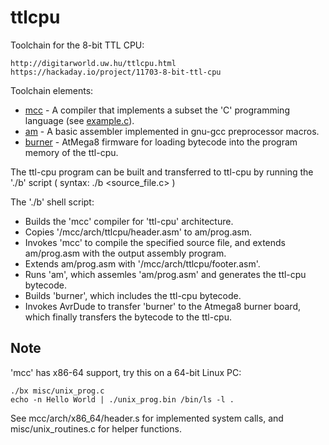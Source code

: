 # ttlcpu

Toolchain for the 8-bit TTL CPU:
```
http://digitarworld.uw.hu/ttlcpu.html
https://hackaday.io/project/11703-8-bit-ttl-cpu
```

Toolchain elements:

 *  [mcc](https://github.com/szoftveres/ttlcpu/tree/master/mcc) - A compiler that implements a subset the
    'C' programming language (see [example.c](https://github.com/szoftveres/ttlcpu/blob/master/example.c)).
 *  [am](https://github.com/szoftveres/ttlcpu/tree/master/am) - A basic assembler implemented in gnu-gcc
    preprocessor macros.
 *  [burner](https://github.com/szoftveres/ttlcpu/tree/master/burner) - AtMega8 firmware for loading bytecode
    into the program memory of the ttl-cpu.

The ttl-cpu program can be built and transferred to ttl-cpu by running
the './b' script ( syntax: ./b <source_file.c> )

The './b' shell script:
 - Builds the 'mcc' compiler for 'ttl-cpu' architecture.
 - Copies '/mcc/arch/ttlcpu/header.asm' to am/prog.asm.
 - Invokes 'mcc' to compile the specified source file, and
   extends am/prog.asm with the output assembly program.
 - Extends am/prog.asm with '/mcc/arch/ttlcpu/footer.asm'.
 - Runs 'am', which assemles 'am/prog.asm'  and generates
   the ttl-cpu bytecode.
 - Builds 'burner', which includes the ttl-cpu bytecode.
 - Invokes AvrDude to transfer 'burner' to the Atmega8
   burner board, which finally transfers the bytecode to
   the ttl-cpu.


## Note

'mcc' has x86-64 support, try this on a 64-bit Linux PC:
```
./bx misc/unix_prog.c
echo -n Hello World | ./unix_prog.bin /bin/ls -l .
```
See mcc/arch/x86_64/header.s for implemented system calls,
and misc/unix_routines.c for helper functions.

